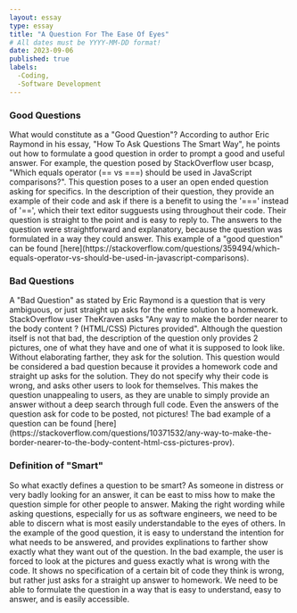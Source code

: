 ```yaml
---
layout: essay
type: essay
title: "A Question For The Ease Of Eyes"
# All dates must be YYYY-MM-DD format!
date: 2023-09-06
published: true
labels:
  -Coding,
  -Software Development
---
```

<h3>Good Questions</h3>
What would constitute as a "Good Question"? According to author Eric Raymond in his essay, "How To Ask Questions The Smart Way", he points out how to formulate a good question in order to prompt a good and useful answer. For example, the question posed by StackOverflow user bcasp, "Which equals operator (== vs ===) should be used in JavaScript comparisons?". This question poses to a user an open ended question asking for specifics. In the description of their question, they provide an example of their code and ask if there is a benefit to using the '===' instead of '==', which their text editor sugguests using throughout their code. Their question is straight to the point and is easy to reply to. The answers to the question were straightforward and explanatory, because the question was formulated in a way they could answer. This example of a "good question" can be found [here](https://stackoverflow.com/questions/359494/which-equals-operator-vs-should-be-used-in-javascript-comparisons).
<h3>Bad Questions</h3>
A "Bad Question" as stated by Eric Raymond is a question that is very ambiguous, or just straight up asks for the entire solution to a homework. StackOverflow user TheKraven asks "Any way to make the border nearer to the body content ? (HTML/CSS) Pictures provided". Although the question itself is not that bad, the description of the question only provides 2 pictures, one of what they have and one of what it is supposed to look like. Without elaborating farther, they ask for the solution. This question would be considered a bad question because it provides a homework code and straight up asks for the solution. They do not specify why their code is wrong, and asks other users to look for themselves. This makes the question unappealing to users, as they are unable to simply provide an answer without a deep search through full code. Even the answers of the question ask for code to be posted, not pictures! The bad example of a question can be found [here](https://stackoverflow.com/questions/10371532/any-way-to-make-the-border-nearer-to-the-body-content-html-css-pictures-prov).
<h3>Definition of "Smart"</h3>
So what exactly defines a question to be smart? As someone in distress or very badly looking for an answer, it can be east to miss how to make the question simple for other people to answer. Making the right wording while asking questions, especially for us as software engineers, we need to be able to discern what is most easily understandable to the eyes of others. In the example of the good question, it is easy to understand the intention for what needs to be answered, and provides explinations to farther show exactly what they want out of the question. In the bad example, the user is forced to look at the pictures and guess exactly what is wrong with the code. It shows no specification of a certain bit of code they think is wrong, but rather just asks for a straight up answer to homework. We need to be able to formulate the question in a way that is easy to understand, easy to answer, and is easily accessible.

